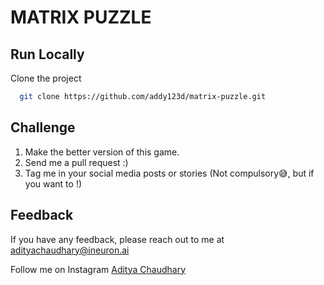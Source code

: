 
# MATRIX PUZZLE



## Run Locally

Clone the project

```bash
  git clone https://github.com/addy123d/matrix-puzzle.git
```


## Challenge

1. Make the better version of this game.
2. Send me a pull request :)
3. Tag me in your social media posts or stories (Not compulsory😅, but if you want to !)


## Feedback

If you have any feedback, please reach out to me at adityachaudhary@ineuron.ai

Follow me on Instagram [Aditya Chaudhary](https://www.instagram.com/addy__242)

